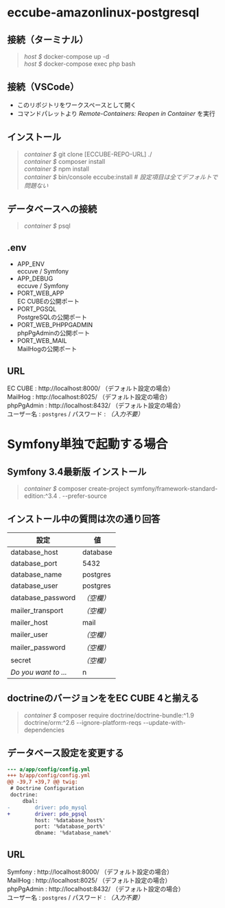 # eccube-amazonlinux-postgresql

## 接続（ターミナル）

> *host $* docker-compose up -d  
> *host $* docker-compose exec php bash  

## 接続（VSCode）

* このリポジトリをワークスペースとして開く
* コマンドパレットより *Remote-Containers: Reopen in Container* を実行

## インストール

> *container $* git clone [ECCUBE-REPO-URL] ./  
> *container $* composer install  
> *container $* npm install  
> *container $* bin/console eccube:install *# 設定項目は全てデフォルトで問題ない*  

## データベースへの接続

> *container $* psql

## .env

* APP_ENV  
    eccuve / Symfony
* APP_DEBUG  
    eccuve / Symfony
* PORT_WEB_APP  
    EC CUBEの公開ポート
* PORT_PGSQL  
    PostgreSQLの公開ポート
* PORT_WEB_PHPPGADMIN  
    phpPgAdminの公開ポート
* PORT_WEB_MAIL  
    MailHogの公開ポート

## URL

 EC CUBE : http://localhost:8000/ （デフォルト設定の場合）  
 MailHog : http://localhost:8025/ （デフォルト設定の場合）  
 phpPgAdmin : http://localhost:8432/  （デフォルト設定の場合）  
     ユーザー名 : `postgres` / パスワード : *（入力不要）*

# Symfony単独で起動する場合

## Symfony 3.4最新版 インストール

> *container $* composer create-project symfony/framework-standard-edition:^3.4 . --prefer-source

## インストール中の質問は次の通り回答

| 設定                 | 値         |
| -------------------- | ---------- |
| database_host        | database   |
| database_port        | 5432       |
| database_name        | postgres   |
| database_user        | postgres   |
| database_password    | *（空欄）* |
| mailer_transport     | *（空欄）* |
| mailer_host          | mail       |
| mailer_user          | *（空欄）* |
| mailer_password      | *（空欄）* |
| secret               | *（空欄）* |
| *Do you want to ...* | n          |

## doctrineのバージョンををEC CUBE 4と揃える

> *container $* composer require doctrine/doctrine-bundle:^1.9 doctrine/orm:^2.6 --ignore-platform-reqs  --update-with-dependencies

## データベース設定を変更する

```diff
--- a/app/config/config.yml
+++ b/app/config/config.yml
@@ -39,7 +39,7 @@ twig:
 # Doctrine Configuration
 doctrine:
     dbal:
-        driver: pdo_mysql
+        driver: pdo_pgsql
         host: '%database_host%'
         port: '%database_port%'
         dbname: '%database_name%'
```

## URL

Symfony : http://localhost:8000/ （デフォルト設定の場合）  
MailHog : http://localhost:8025/ （デフォルト設定の場合）  
phpPgAdmin : http://localhost:8432/  （デフォルト設定の場合）  
     ユーザー名 : `postgres` / パスワード : *（入力不要）*

